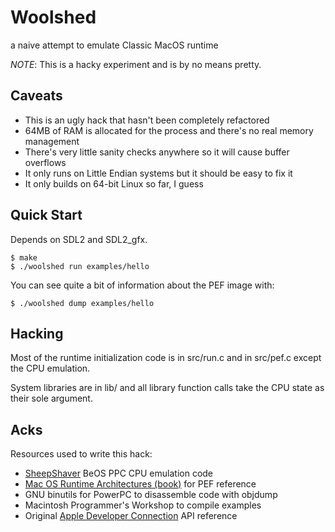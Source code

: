 Woolshed
========
a naive attempt to emulate Classic MacOS runtime

*NOTE*: This is a hacky experiment and is by no means pretty.

Caveats
-------
 - This is an ugly hack that hasn't been completely refactored
 - 64MB of RAM is allocated for the process and there's no real memory management
 - There's very little sanity checks anywhere so it will cause buffer overflows
 - It only runs on Little Endian systems but it should be easy to fix it
 - It only builds on 64-bit Linux so far, I guess

Quick Start
-----------
Depends on SDL2 and SDL2_gfx.

```
$ make
$ ./woolshed run examples/hello
```

You can see quite a bit of information about the PEF image with:
```
$ ./woolshed dump examples/hello
```

Hacking
-------
Most of the runtime initialization code is in src/run.c and in src/pef.c except
the CPU emulation.

System libraries are in lib/ and all library function calls take the CPU state
as their sole argument.

Acks
----
Resources used to write this hack:

 - [SheepShaver][1] BeOS PPC CPU emulation code
 - [Mac OS Runtime Architectures (book)][2] for PEF reference
 - GNU binutils for PowerPC to disassemble code with objdump
 - Macintosh Programmer's Workshop to compile examples
 - Original [Apple Developer Connection][3] API reference

[1]: https://sheepshaver.cebix.net/
[2]: https://web.archive.org/web/20020202081513/http://developer.apple.com:80/techpubs/mac/runtimehtml/RTArch-2.html
[3]: http://mirror.informatimago.com/next/developer.apple.com/index.html
